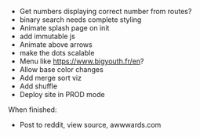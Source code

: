 - Get numbers displaying correct number from routes?
- binary search needs complete styling
- Animate splash page on init
- add immutable js
- Animate above arrows
- make the dots scalable
- Menu like https://www.bigyouth.fr/en?
- Allow base color changes
- Add merge sort viz
- Add shuffle
- Deploy site in PROD mode


When finished:
- Post to reddit, view source, awwwards.com
